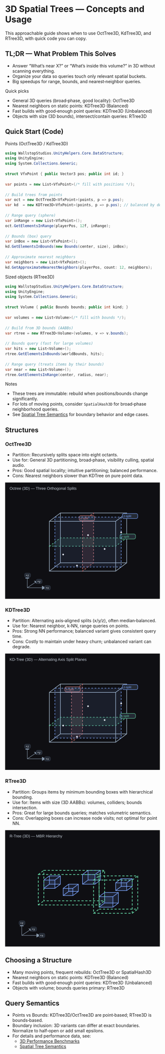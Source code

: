 # 3D Spatial Trees — Concepts and Usage

This approachable guide shows when to use OctTree3D, KdTree3D, and RTree3D, with quick code you can copy.

## TL;DR — What Problem This Solves

- Answer “What’s near X?” or “What’s inside this volume?” in 3D without scanning everything.
- Organize your data so queries touch only relevant spatial buckets.
- Big speedups for range, bounds, and nearest‑neighbor queries.

Quick picks
- General 3D queries (broad‑phase, good locality): OctTree3D
- Nearest neighbors on static points: KDTree3D (Balanced)
- Fast builds with good‑enough point queries: KDTree3D (Unbalanced)
- Objects with size (3D bounds), intersect/contain queries: RTree3D

## Quick Start (Code)

Points (OctTree3D / KdTree3D)
```csharp
using WallstopStudios.UnityHelpers.Core.DataStructure;
using UnityEngine;
using System.Collections.Generic;

struct VfxPoint { public Vector3 pos; public int id; }

var points = new List<VfxPoint>(/* fill with positions */);

// Build trees from points
var oct = new OctTree3D<VfxPoint>(points, p => p.pos);
var kd  = new KDTree3D<VfxPoint>(points, p => p.pos); // balanced by default

// Range query (sphere)
var inRange = new List<VfxPoint>();
oct.GetElementsInRange(playerPos, 12f, inRange);

// Bounds (box) query
var inBox = new List<VfxPoint>();
kd.GetElementsInBounds(new Bounds(center, size), inBox);

// Approximate nearest neighbors
var neighbors = new List<VfxPoint>();
kd.GetApproximateNearestNeighbors(playerPos, count: 12, neighbors);
```

Sized objects (RTree3D)
```csharp
using WallstopStudios.UnityHelpers.Core.DataStructure;
using UnityEngine;
using System.Collections.Generic;

struct Volume { public Bounds bounds; public int kind; }

var volumes = new List<Volume>(/* fill with bounds */);

// Build from 3D bounds (AABBs)
var rtree = new RTree3D<Volume>(volumes, v => v.bounds);

// Bounds query (fast for large volumes)
var hits = new List<Volume>();
rtree.GetElementsInBounds(worldBounds, hits);

// Range query (treats items by their bounds)
var near = new List<Volume>();
rtree.GetElementsInRange(center, radius, near);
```

Notes
- These trees are immutable: rebuild when positions/bounds change significantly.
- For lots of moving points, consider `SpatialHash3D` for broad‑phase neighborhood queries.
- See [Spatial Tree Semantics](SPATIAL_TREE_SEMANTICS.md) for boundary behavior and edge cases.

## Structures

### OctTree3D

- Partition: Recursively splits space into eight octants.
- Use for: General 3D partitioning, broad‑phase, visibility culling, spatial audio.
- Pros: Good spatial locality; intuitive partitioning; balanced performance.
- Cons: Nearest neighbors slower than KDTree on pure point data.

![Octree3D](Docs/Images/octree_3d.svg)

### KDTree3D

- Partition: Alternating axis‑aligned splits (x/y/z), often median‑balanced.
- Use for: Nearest neighbor, k‑NN, range queries on points.
- Pros: Strong NN performance; balanced variant gives consistent query time.
- Cons: Costly to maintain under heavy churn; unbalanced variant can degrade.

![KDTree3D](Docs/Images/kdtree_3d.svg)

### RTree3D

- Partition: Groups items by minimum bounding boxes with hierarchical bounding.
- Use for: Items with size (3D AABBs): volumes, colliders; bounds intersection.
- Pros: Great for large bounds queries; matches volumetric semantics.
- Cons: Overlapping boxes can increase node visits; not optimal for point NN.

![RTree3D](Docs/Images/rtree_3d.svg)

## Choosing a Structure

- Many moving points, frequent rebuilds: OctTree3D or SpatialHash3D
- Nearest neighbors on static points: KDTree3D (Balanced)
- Fast builds with good‑enough point queries: KDTree3D (Unbalanced)
- Objects with volume; bounds queries primary: RTree3D

## Query Semantics

- Points vs Bounds: KDTree3D/OctTree3D are point‑based; RTree3D is bounds‑based.
- Boundary inclusion: 3D variants can differ at exact boundaries. Normalize to half‑open or add small epsilons.
- For details and performance data, see:
  - [3D Performance Benchmarks](SPATIAL_TREE_3D_PERFORMANCE.md)
  - [Spatial Tree Semantics](SPATIAL_TREE_SEMANTICS.md)

